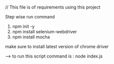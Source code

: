 // This file is of requirements using this project

Step wise run command  

1) npm init -y
2) npm install selenium-webdriver
3) npm install mocha


make sure to install latest version of chrome driver

--> to run this script command is :    node index.js


